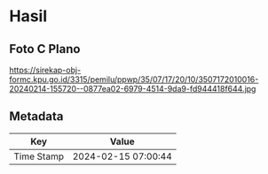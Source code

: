 # Hasil

## Foto C Plano

https://sirekap-obj-formc.kpu.go.id/3315/pemilu/ppwp/35/07/17/20/10/3507172010016-20240214-155720--0877ea02-6979-4514-9da9-fd944418f644.jpg


## Metadata

| Key        | Value               |
| ---------- | ------------------- |
| Time Stamp | 2024-02-15 07:00:44 |



